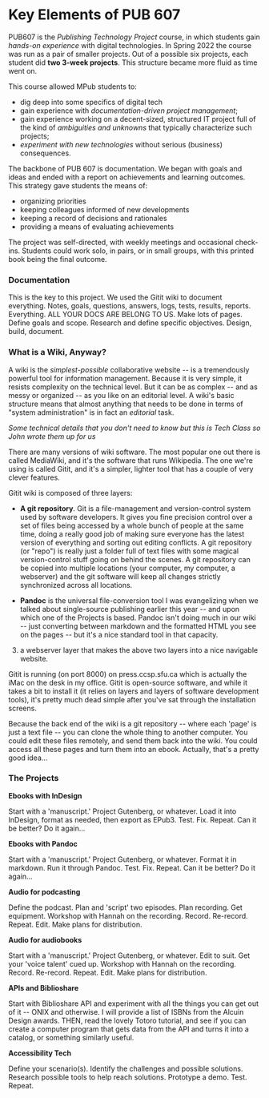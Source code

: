 # Key Elements of PUB 607

PUB607 is the *Publishing Technology Project* course, in which students gain *hands-on experience* with digital technologies. In Spring 2022 the course was run as a pair of smaller projects. Out of a possible six projects, each student did **two 3-week projects**. This structure became more fluid as time went on. 

This course allowed MPub students to: 

-   dig deep into some specifics of digital tech
-   gain experience with *documentation-driven project
    management*;
-   gain experience working on a decent-sized, structured IT project
    full of the kind of *ambiguities and unknowns* that typically
    characterize such projects;
-   *experiment with new technologies* without serious (business)
    consequences.

The backbone of PUB 607 is documentation. We began with goals and ideas and ended with a report on achievements and learning outcomes. This strategy gave students the means of:

- organizing priorities
- keeping colleagues informed of new developments
- keeping a record of decisions and rationales
- providing a means of evaluating achievements

The project was self-directed, with weekly meetings and occasional check-ins. Students could work solo, in pairs, or in small groups, with this printed book being the final outcome. 


### Documentation
This is the key to this project. We used the Gitit wiki to document everything. Notes, goals, questions, answers, logs, tests, results, reports. Everything. ALL YOUR DOCS ARE BELONG TO US. Make lots of pages. Define goals and scope. Research and define specific objectives. Design, build, document. 


### What is a Wiki, Anyway?

A wiki is the *simplest-possible* collaborative website -- is a tremendously powerful tool for information management. Because it is very simple, it resists complexity on the technical level. But it can be as complex -- and as messy or organized -- as you like on an editorial level. A wiki's basic structure means that almost anything that needs to be done in terms of "system administration" is in fact an *editorial* task.


*Some technical details that you don't need to know but this is Tech Class so John wrote them up for us*

There are many versions of wiki software. The most popular one out there is called MediaWiki, and it's the software that runs Wikipedia. The one we're using is called Gitit, and it's a simpler, lighter tool that has a couple of very clever features.

Gitit wiki is composed of three layers:

 - **A git repository**. Git is a file-management and version-control system used by software developers. It gives you fine precision control over a set of files being accessed by a whole bunch of people at the same time, doing a really good job of making sure everyone has the latest version of everything and sorting out editing conflicts. A git repository (or "repo") is really just a folder full of text files with some magical version-control stuff going on behind the scenes. A git repository can be copied into multiple locations (your computer, my computer, a webserver) and the git software will keep all changes strictly synchronized across all locations.

 - **Pandoc** is the universal file-conversion tool I was evangelizing when we talked about single-source publishing earlier this year -- and upon which one of the Projects is based. Pandoc isn't doing much in our wiki -- just converting between markdown and the formatted HTML you see on the pages -- but it's a nice standard tool in that capacity.

3) a webserver layer that makes the above two layers into a nice navigable website.

Gitit is running (on port 8000) on press.ccsp.sfu.ca which is actually the iMac on the desk in my office. Gitit is open-source software, and while it takes a bit to install it (it relies on layers and layers of software development tools), it's pretty much dead simple after you've sat through the installation screens. 

Because the back end of the wiki is a git repository -- where each 'page' is just a text file -- you can clone the whole thing to another computer. You could edit these files remotely, and send them back into the wiki. You could access all these pages and turn them into an ebook. Actually, that's a pretty good idea...


### The Projects
**Ebooks with InDesign**

Start with a 'manuscript.' Project Gutenberg, or whatever. Load it into InDesign, format as needed, then export as EPub3. Test. Fix. Repeat. Can it be better? Do it again...

**Ebooks with Pandoc**

Start with a 'manuscript.' Project Gutenberg, or whatever. Format it in markdown. Run it through Pandoc. Test. Fix. Repeat. Can it be better? Do it again...

**Audio for podcasting**

Define the podcast. Plan and 'script' two episodes. Plan recording. Get equipment. Workshop with Hannah on the recording. Record. Re-record. Repeat. Edit. Make plans for distribution.

**Audio for audiobooks**

Start with a 'manuscript.' Project Gutenberg, or whatever. Edit to suit. Get your 'voice talent' cued up. Workshop with Hannah on the recording. Record. Re-record. Repeat. Edit. Make plans for distribution.

**APIs and Biblioshare**

Start with Biblioshare API and experiment with all the things you can get out of it -- ONIX and otherwise. I will provide a list of ISBNs from the Alcuin Design awards. THEN, read the lovely Totoro tutorial, and see if you can create a computer program that gets data from the API and turns it into a catalog, or something similarly useful.


**Accessibility Tech**

Define your scenario(s). Identify the challenges and possible solutions. Research possible tools to help reach solutions. Prototype a demo. Test. Repeat.
